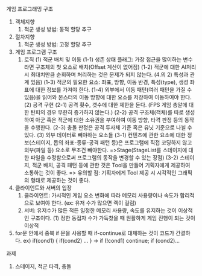 게임 프로그래밍 구조
 1. 객체지향
	1) 적군 생성 방법: 동적 할당 추구
 2. 절차지향
	1) 적군 생성 방법: 고정 할당 추구
 3. 게임 프로그램 구조
	1) 로직
		(1) 적군 배치 및 이동
			(1-1) 생존 상태 플래그: 가장 접근을 많이하는 변수라면 구조체의 첫 요소로 배치(Offset 계산이 없어짐)
			(1-2) 적군에 대한 AI처리 시 최대치만큼 순회하며 처리하는 것은 문제가 되지 않는다. (4.의 2) 특성과 관계 있음)
			(1-3) 적군의 필요한 요소: 좌표, 방향, 이동 반경, 특성(type), 생성 좌표에 대한 정보를 가져야 한다.
			(1-4) 외부에서 이동 패턴(여러 패턴을 가질 수 있음)을 읽어와 몬스터의 이동 방향에 대한 요소를 저장하여 이동하여야 한다.
		(2) 공격 구현
			(2-1) 공격 횟수, 갯수에 대한 제한을 둔다. (FPS 게임 총알에 대한 탄피의 경우 무한히 증가하지 않는다.)
			(2-2) 공격 구조체(객체)를 따로 생성하여 아군 혹은 적군에 대한 소유권을 부여하여 이동 방향, 타격 판정 등의 동작을 수행한다.
			(2-3) 충돌 판정은 공격 투사체 기준 혹은 유닛 기준으로 나뉠 수 있다.
		(3) 외부 데이터로 빼야하는 요소들
			(3-1) 컨텐츠에 관한 요소에 대한 정보(스테이지, 몹의 좌표-종류-공격 패턴 등)은 프로그램에 직접 코딩하지 않고 외부(파일 등) 요소로 무조건 빼야한다.
				=>Stage(StageList를 스테이지에 대한 파일을 수정함으로써 프로그램의 동작을 변경할 수 있는 장점)
			(3-2) 스테이지, 적군 배치, 공격 패턴 등에 관한 것은 Tool을 만들어 기획자에게 제공하여 소통하는 것이 좋다. 
				=> 유의할 점: 기획자에게 Tool 제공 시 시각적인 그래픽의 형태로 제공하는 것이 좋다.	
 4. 클라이언트와 서버의 입장
	1) 클라이언트: 가시적인 게임 요소 변화에 따라 메모리 사용량이나 속도가 합리적으로 보여야 한다. (ex: 유저 수가 많으면 렉이 걸림)
	2) 서버: 유저수가 많든 적든 일정한 메모리 사용량, 속도를 유지하는 것이 이상적인 구조이다.
		(1) 정한 동접자 수가 가득찼을 때 원활하게 게임 진행이 되는 것이 이상적
 5. for문 안에서 중복 if 문을 사용할 때 if-continue로 대체하는 것이 코드가 간결하다.
	ex) if(cond1) { if(cond2) ... } -> if (!cond1) continue; if (cond2)...

과제 
 1. 스테이지, 적군 타격, 충돌